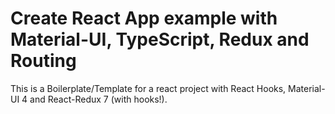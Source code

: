 # Create React App example with Material-UI, TypeScript, Redux and Routing

This is a Boilerplate/Template for a react project with React Hooks, Material-UI 4 and React-Redux 7 (with hooks!).
